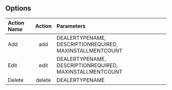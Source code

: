 ## Options

Action Name | Action | Parameters
:----------- |:-------------:| :-----------
Add  |add | DEALERTYPENAME, DESCRIPTIONREQUIRED, MAXINSTALLMENTCOUNT
Edit  |edit | DEALERTYPENAME, DESCRIPTIONREQUIRED, MAXINSTALLMENTCOUNT
Delete  |delete | DEALERTYPENAME


